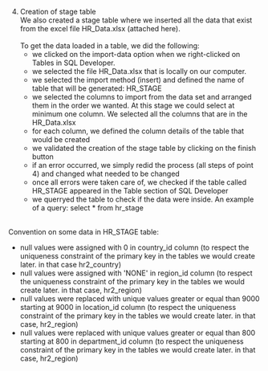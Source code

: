 4. Creation of stage table <br>
We also created a stage table where we inserted all the data that exist from the excel file HR_Data.xlsx (attached here). <br>
<br> To get the data loaded in a table, we did the following: 
   - we clicked on the import-data option when we right-clicked on Tables in SQL Developer. 
   - we selected the file HR_Data.xlsx that is locally on our computer.
   - we selected the import method (insert) and defined the name of table that will be generated: HR_STAGE
   - we selected the columns to import from the data set and arranged them in the order we wanted. At this stage we could select at minimum one column. We selected all the columns that are in the HR_Data.xlsx 
   - for each column, we defined the column details of the table that would be created
   - we validated the creation of the stage table by clicking on the finish button
   - if an error occurred, we simply redid the process (all steps of point 4) and changed what needed to be changed
   - once all errors were taken care of, we checked if the table called HR_STAGE appeared in the Table section of SQL Developer
   - we querryed the table to check if the data were inside. An example of a query: 
      select * from hr_stage


 <br>Convention on some data in HR_STAGE table:
   - null values were assigned with 0 in country_id column (to respect the uniqueness constraint of the primary key in the tables we would create later. in that case hr2_country)
   - null values were assigned with 'NONE' in region_id column (to respect the uniqueness constraint of the primary key in the tables we would create later. in that case, hr2_region)
   - null values were replaced with unique values greater or equal than 9000 starting at 9000 in location_id column (to respect the uniqueness constraint of the primary key in the tables we would create later. in that case, hr2_region)
   - null values were replaced with unique values greater or equal than 800 starting at 800 in department_id column (to respect the uniqueness constraint of the primary key in the tables we would create later. in that case, hr2_region)
